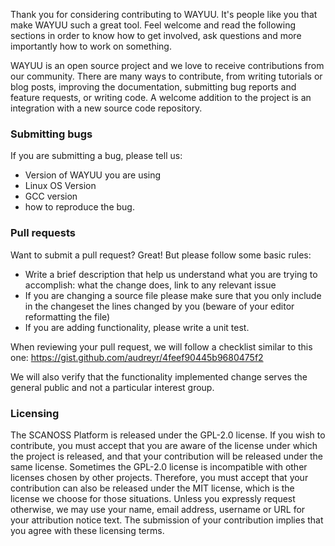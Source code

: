 Thank you for considering contributing to WAYUU. It's people like you that make WAYUU such a great tool. Feel welcome and read the following sections
in order to know how to get involved, ask questions and more importantly how to work on something.

WAYUU is an open source project and we love to receive contributions from our community. There are many ways to contribute, from writing tutorials or blog posts, improving the documentation, submitting bug reports and feature requests, or writing code.
A welcome addition to the project is an integration with a new source code repository.

### Submitting bugs

If you are submitting a bug, please tell us:

- Version of WAYUU you are using
- Linux OS Version
- GCC version
- how to reproduce the bug.

### Pull requests

Want to submit a pull request? Great! But please follow some basic rules:

- Write a brief description that help us understand what you are trying to accomplish: what the change does, link to any relevant issue
- If you are changing a source file please make sure that you only include in the changeset the lines changed by you (beware of your editor reformatting the file)
- If you are adding functionality, please write a unit test.

When reviewing your pull request, we will follow a checklist similar to this one: https://gist.github.com/audreyr/4feef90445b9680475f2

We will also verify that the functionality implemented change serves the general public and not a particular interest group. 

### Licensing

The SCANOSS Platform is released under the GPL-2.0 license. If you wish to contribute, you must accept that you are aware of the license under which the project is released, and that your contribution will be released under the same license. Sometimes the GPL-2.0 license is incompatible with other licenses chosen by other projects. Therefore, you must accept that your contribution can also be released under the MIT license, which is the license we choose for those situations. Unless you expressly request otherwise, we may use your name, email address, username or URL for your attribution notice text. The submission of your contribution implies that you agree with these licensing terms.
